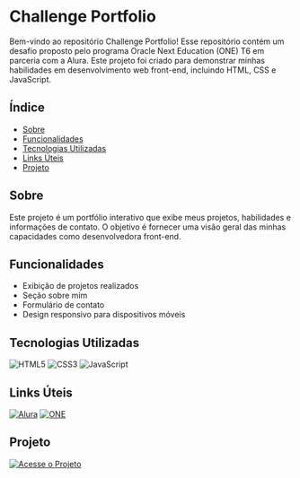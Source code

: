# Challenge Portfolio

Bem-vindo ao repositório Challenge Portfolio! Esse repositório contém um desafio proposto pelo programa Oracle Next Education (ONE) T6 em parceria com a Alura. Este projeto foi criado para demonstrar minhas habilidades em desenvolvimento web front-end, incluindo HTML, CSS e JavaScript.


## Índice

- [Sobre](#sobre)
- [Funcionalidades](#funcionalidades)
- [Tecnologias Utilizadas](#tecnologias-utilizadas)
- [Links Úteis](#links-úteis)
- [Projeto](#projeto)


## Sobre

Este projeto é um portfólio interativo que exibe meus projetos, habilidades e informações de contato. O objetivo é fornecer uma visão geral das minhas capacidades como desenvolvedora front-end.

## Funcionalidades

- Exibição de projetos realizados
- Seção sobre mim
- Formulário de contato
- Design responsivo para dispositivos móveis

## Tecnologias Utilizadas

![HTML5](https://img.shields.io/badge/HTML5-E34F26?style=for-the-badge&logo=html5&logoColor=white)
![CSS3](https://img.shields.io/badge/CSS3-1572B6?style=for-the-badge&logo=css3&logoColor=white)
![JavaScript](https://img.shields.io/badge/JavaScript-F7DF1E?style=for-the-badge&logo=javascript&logoColor=black)

## Links Úteis

[![Alura](https://img.shields.io/badge/Alura-0076C1?style=for-the-badge&logo=alura&logoColor=white)](https://www.alura.com.br)
[![ONE](https://img.shields.io/badge/ONE-FF9800?style=for-the-badge&logo=oracle&logoColor=white)](https://www.oracle.com/education/oracle-next-education/)

## Projeto

[![Acesse o Projeto](https://img.shields.io/badge/Acesse%20o%20Projeto-Link-purple?style=for-the-badge)](https://deboranortes.github.io/challenge-portfolio/)
